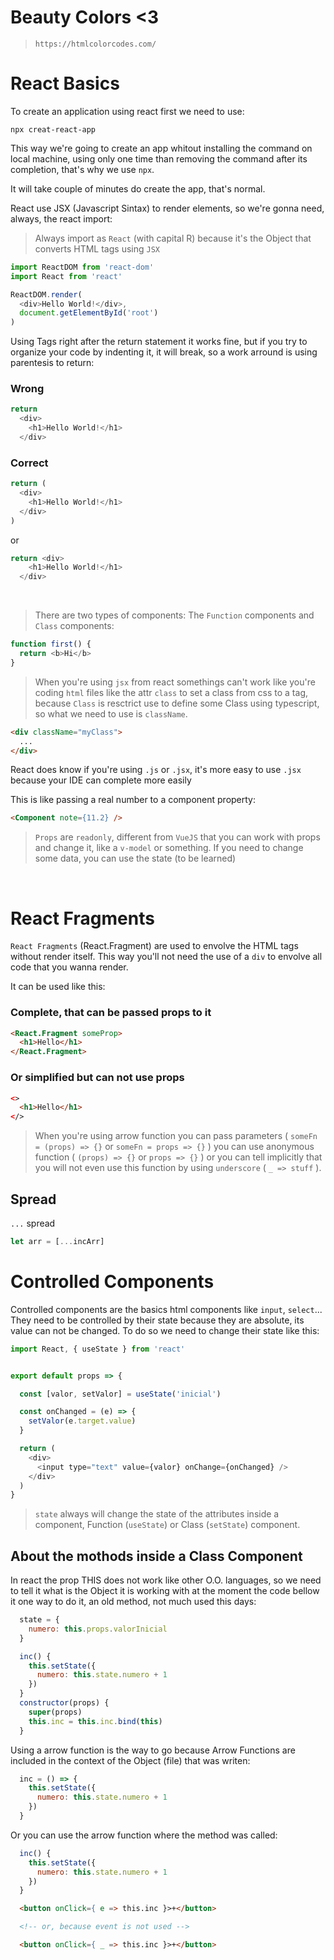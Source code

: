 # Beauty Colors <3
> `https://htmlcolorcodes.com/`


# React Basics

To create an application using react first we need to use:
```
npx creat-react-app
```
This way we're going to create an app whitout installing the command on local machine, using only one time than removing the command after its completion, that's why we use `npx`.

It will take couple of minutes do create the app, that's normal.

React use JSX (Javascript Sintax) to render elements, so we're gonna need, always, the react import:
> Always import as `React` (with capital R) because it's the Object that converts HTML tags using `JSX`
```javascript
import ReactDOM from 'react-dom'
import React from 'react'

ReactDOM.render(
  <div>Hello World!</div>,
  document.getElementById('root')
)
```

Using Tags right after the return statement it works fine, but if you try to organize your code by indenting it, it will break, so a work arround is using parentesis to return:

<h3>Wrong</h3>

```javascript
return
  <div>
    <h1>Hello World!</h1>
  </div>
```

<h3>Correct</h3>

```javascript
return (
  <div>
    <h1>Hello World!</h1>
  </div>
)
```
or
```javascript
return <div>
    <h1>Hello World!</h1>
  </div>
```
<br />

> There are two types of components: The `Function` components and `Class` components:

```javascript
function first() {
  return <b>Hi</b>
}
```

> When you're using `jsx` from react somethings can't work like you're coding `html` files like the attr `class` to set a class from css to a tag, because `Class` is resctrict use to define some Class using typescript, so what we need to use is `className`.

```html
<div className="myClass">
  ...
</div>
```

React does know if you're using `.js` or `.jsx`, it's more easy to use `.jsx` because your IDE can complete more easily

This is like passing a real number to a component property: 
```html
<Component note={11.2} />
```

> `Props` are `readonly`, different from `VueJS` that you can work with props and change it, like a `v-model` or something. If you need to change some data, you can use the state (to be learned)

<br />

# React Fragments

`React Fragments` (React.Fragment) are used to envolve the HTML tags without render itself. This way you'll not need the use of a `div` to envolve all code that you wanna render.

It can be used like this:

<h3>Complete, that can be passed props to it</h3>

```html
<React.Fragment someProp>
  <h1>Hello</h1>
</React.Fragment>
```

<h3>Or simplified but can not use props</h3>

```html
<>
  <h1>Hello</h1>
</>
```

> When you're using arrow function you can pass parameters ( `someFn = (props) => {}` or `someFn = props => {}` ) you can use anonymous function ( `(props) => {}` or `props => {}` ) or you can tell implicitly that you will not even use this function by using `underscore` ( `_ => stuff` ).


<h2>Spread</h2>

`...` spread
```javascript
let arr = [...incArr]
```

<h1>Controlled Components</h1>

Controlled components are the basics html components like `input`, `select`... They need to be controlled by their state because they are absolute, its value can not be changed. To do so we need to change their state like this:

```js
import React, { useState } from 'react'


export default props => {

  const [valor, setValor] = useState('inicial')

  const onChanged = (e) => {
    setValor(e.target.value)
  }

  return (
    <div>
      <input type="text" value={valor} onChange={onChanged} />
    </div>
  )
}
```

> `state` always will change the state of the attributes inside a component, Function (`useState`) or Class (`setState`) component.

<h2>About the mothods inside a Class Component</h2>

In react the prop THIS does not work like other O.O. languages, so we need to tell it what is the Object it is working with at the moment the code bellow it one way to do it, an old method, not much used this days:

```js
  state = {
    numero: this.props.valorInicial
  }

  inc() {
    this.setState({
      numero: this.state.numero + 1
    })
  }
  constructor(props) {
    super(props)
    this.inc = this.inc.bind(this)
  }
```

Using a arrow function is the way to go because Arrow Functions are included in the context of the Object (file) that was writen:

```js
  inc = () => {
    this.setState({
      numero: this.state.numero + 1
    })
  }
```

Or you can use the arrow function where the method was called:

```js
  inc() {
    this.setState({
      numero: this.state.numero + 1
    })
  }
```
```html
  <button onClick={ e => this.inc }>+</button>

  <!-- or, because event is not used -->

  <button onClick={ _ => this.inc }>+</button>
```

